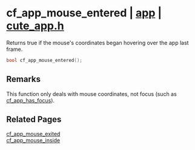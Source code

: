 # cf_app_mouse_entered | [app](https://github.com/RandyGaul/cute_framework/blob/master/docs/app/README.md) | [cute_app.h](https://github.com/RandyGaul/cute_framework/blob/master/include/cute_app.h)

Returns true if the mouse's coordinates began hovering over the app last frame.

```cpp
bool cf_app_mouse_entered();
```

## Remarks

This function only deals with mouse coordinates, not focus (such as [cf_app_has_focus](https://github.com/RandyGaul/cute_framework/blob/master/docs/app/cf_app_has_focus.md)).

## Related Pages

[cf_app_mouse_exited](https://github.com/RandyGaul/cute_framework/blob/master/docs/app/cf_app_mouse_exited.md)  
[cf_app_mouse_inside](https://github.com/RandyGaul/cute_framework/blob/master/docs/app/cf_app_mouse_inside.md)  
